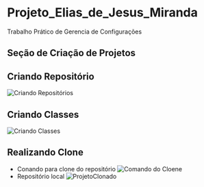 # Projeto_Elias_de_Jesus_Miranda
Trabalho Prático de Gerencia de Configurações

## Seção de Criação de Projetos
## Criando Repositório 
![Criando Repositórios](https://user-images.githubusercontent.com/109083403/204027739-6f7ab2aa-9ec6-45b5-9240-44e4506da229.png)

## Criando Classes 
![Criando Classes](https://user-images.githubusercontent.com/109083403/204027479-3fbbad47-f0c3-47da-892e-179bb74f9c79.png)

## Realizando Clone 
  - Conando para clone do repositório
![Comando do Cloene](https://user-images.githubusercontent.com/109083403/204030848-268ec5b0-9113-4f11-ab99-d0e2712c1685.png)
  - Repositório local
![ProjetoClonado](https://user-images.githubusercontent.com/109083403/204031007-e780deb1-6c39-4379-9c8d-9bf0679d1f40.png)
